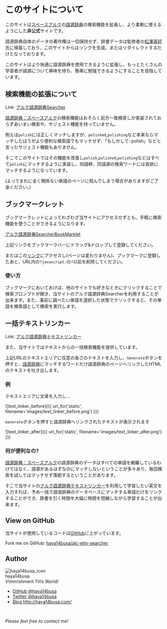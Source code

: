 このサイトについて
==================

このサイトは[スペースアルク](http://www.alc.co.jp/)の[語源辞典](http://home.alc.co.jp/db/owa/etm_sch)の検索機能を拡張し、より柔軟に使えるようにした**非公式**サイトです。


語源辞典自体のデータの著作権は一切保持せず、辞書データは監修者の[松澤喜好](http://www.alc.co.jp/lec-profile/matsuzawa/)氏に帰属しており、このサイトからはリンクを生成、またはリダイレクトするだけとなっております。


このサイトはより快適に語源辞典を使用できるように拡張し、もっとたくさんの学習者が語源について興味を持ち、簡単に勉強できるようにすることを目指しています。


検索機能の拡張について
----------------------

Link: [アルク語源辞典Searcher](http://alc-etm-searcher.herokuapp.com/)

[語源辞典：スペースアルク](http://home.alc.co.jp/db/owa/etm_sch)の検索機能はおそらく前方一致検索しか実装されておらずあいまい検索や、サジェスト機能を持っていません。

例えば`polish`には正しくマッチしますが、`polished`,`polishing`など本来ならマッチしたほうがより便利な検索語でもマッチせず、「もしかして: polish」などと言ったサジェスト機能もありません。


そこでこのサイトではその機能を改善し`polish`,`polished`,`polishing`などはすべて`polish`にマッチするように実装し、同語幹、同語源の検索ワードには貪欲にマッチするようになっています。

(よってまれに全く関係ない単語のページに飛んでしまう場合がありますがご了承ください。)


ブックマークレット
------------------

ブックマークレットによってわざわざ当サイトにアクセスせずとも、手軽に検索機能を使うことができるようになります。

<a href="javascript:(function(){var text=encodeURIComponent(window.getSelection());text=(!text)?encodeURIComponent(window.prompt('アルク語源辞典Searcher')):text;if(text=='null'||text=='')return;URL='http://alc-etm-searcher.herokuapp.com/send_word?search_word='+text;window.open(URL,'_blank');})();">アルク語源辞典SearcherBookMarklet</a>

上記リンクをブックマークバーにドラッグ&ドロップして登録してください。

またはこの<a href="http://alc-etm-searcher.herokuapp.com/about?javascript:(function(){var text=encodeURIComponent(window.getSelection());text=(!text)?encodeURIComponent(window.prompt('アルク語源辞典Searcher')):text;if(text=='null'||text=='')return;URL='http://alc-etm-searcher.herokuapp.com/send_word?search_word='+text;window.open(URL,'_blank');})();">リンク</a>にアクセスし(ページは変わりません)、ブックマークに登録したあと、URL内の`?javascript:`の`?`以前を削除してください。

### 使い方
ブックマークにおいておけば、他のサイトでも好きなときにクリックすることで検索プロンプトが開き、当サイトのアルク語源辞典Searcherを利用することが出来ます。また、事前に調べたい単語を選択した状態でクリックすると、その単語を検索語として検索を実行します。


一括テキストリンカー
--------------------

Link: [アルク語源辞典テキストリンカー](http://alc-etm-searcher.herokuapp.com/text_linker)

また、当サイトではテキストからの一括検索機能を提供しています。

上記URLのテキストエリアに任意の長さのテキストを入力し、`Generate`ボタンを押すと、[語源辞典](http://home.alc.co.jp/db/owa/etm_sch)にマッチするワードだけ語源辞典のページへリンクしたHTMLのテキストを吐き出します。

### 例
テキストエリアに文章を入力し...

![text_linker_before]({{ url_for('static', filename='images/text_linker_before.png') }})

`Generate`ボタンを押すと語源辞典へリンクされたテキストが表示されます

![text_linker_after]({{ url_for('static', filename='images/text_linker_after.png') }})

### 何が便利なの?

[語源辞典：スペースアルク](http://home.alc.co.jp/db/owa/etm_sch)の語源辞典のデータはすべての単語を網羅しているわけではなく、語源があるはずなのにマッチしないということが多々あり、毎回検索を試してはマッチせず落胆するということがあります。

そこで当サイトの[アルク語源辞典テキストリンカー](http://alc-etm-searcher.herokuapp.com/text_linker)を利用して学習したい英文を入力すれば、予め一括で語源辞典のデータベースにマッチする単語だけをリンクすることができ、辞書を引く時間を大幅に時間を短縮しながら学習することが出来ます。


View on GitHub
--------------

当サイトが使用しているコードは[GitHub](https://github.com/)に上がっています。

Fork me on GitHub: [haya14busa/alc-etm-searcher](https://github.com/haya14busa/alc-etm-searcher)


Author
------
<div class="author-card">
  <div class="card-left">
    <img class="icon-image" src="https://0.gravatar.com/avatar/dca89778aa3e6bc49f0e100df1a1a1f0?s=240" alt="haya14busa_icon">
  </div>
  <div class="card-right">
    <div class="name">haya14busa</div>
    <div class="description">V!mm!shment Th!s World!</div>
  </div>
</div><!-- /div.author-card -->

<div class="social-flat">
  <ul>
    <li class="github"><a href="https://github.com/haya14busa">GitHub <span class="bottom-right">@haya14busa</span></a></li>
    <li class="twitter"><a href="https://twitter.com/haya14busa">Twitter <span class="bottom-right">@haya14busa</span></a></li>
    <li class="blog"><a href="http://haya14busa.com/">Blog <span class="bottom-right">http://haya14busa.com/</span></a></li>
  </ul>
</div>
<br>

*Please feel free to contact me!*

